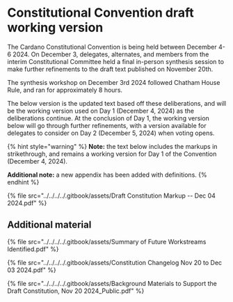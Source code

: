 # Constitutional Convention draft working version

The Cardano Constitutional Convention is being held between December 4-6 2024. On December 3, delegates, alternates, and members from the interim Constitutional Committee held a final in-person synthesis session to make further refinements to the draft text published on November 20th.

The synthesis workshop on December 3rd 2024 followed Chatham House Rule, and ran for approximately 8 hours.

The below version is the updated text based off these deliberations, and will be the working version used on Day 1 (December 4, 2024) as the deliberations continue. At the conclusion of Day 1, the working version below will go through further refinements, with a version available for delegates to consider on Day 2 (December 5, 2024) when voting opens.

{% hint style="warning" %}
**Note:** the text below includes the markups in strikethrough, and remains a working version for Day 1 of the Convention (December 4, 2024).&#x20;

**Additional note:** a new appendix has been added with definitions.
{% endhint %}

{% file src="../../../../.gitbook/assets/Draft Constitution Markup -- Dec 04 2024.pdf" %}

## Additional material

{% file src="../../../../.gitbook/assets/Summary of Future Workstreams Identified.pdf" %}

{% file src="../../../../.gitbook/assets/Constitution Changelog Nov 20 to Dec 03 2024.pdf" %}

{% file src="../../../../.gitbook/assets/Background Materials to Support the Draft Constitution, Nov 20 2024_Public.pdf" %}

